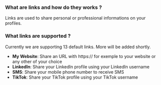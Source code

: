 ### **What are links and how do they works ?** <a name="feature-link-intro"></a>

Links are used to share personal or professional informations on your profiles.

### **What links are supported ?** <a name="feature-supported-links"></a>

Currently we are supporting 13 default links. More will be added shortly.

- **My Website**: Share an URL with https:// for exemple to your website or any other of your choice
- **LinkedIn**: Share your LinkedIn profile using your LinkedIn username
- **SMS**: Share your mobile phone number to receive SMS
- **TikTok**: Share your TikTok profile using your TikTok username